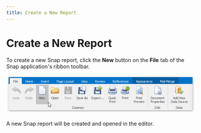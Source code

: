 ```yaml
---
title: Create a New Report
---
```

# Create a New Report
To create a new Snap report, click the **New** button on the **File** tab of the Snap application's ribbon toolbar.

![Snap-End-User-Manage-Reports00](../../../images/img20265.png)

A  new Snap report will be created and opened in the editor.